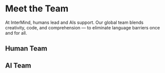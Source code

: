 # Meet the Team

At InterMind, humans lead and AIs support. Our global team blends creativity, code, and comprehension — to eliminate language barriers once and for all.

## Human Team

<TeamMembersGrid :members="[
  {
    name: 'Jilarganti',
    desc: 'Product, 🇦🇪',
    avatarLink: '/team/alex.jpg',
    links: [
      { icon: 'mdi:github', link: 'https://github.com/jilarganti' },
      { icon: 'mdi:linkedin', link: 'https://www.linkedin.com/in/aleksey-korolev/' }
    ]
  },
  {
    name: 'Windicted',
    desc: 'Engineering, 🇵🇹',
    avatarLink: 'https://secure.gravatar.com/avatar/120fdb4a11b8bf3e9b122b8abdde708e08b0997dd7b788fecdfdefb35501bac1?s=1600&d=identicon',
    links: [
      { icon: 'mdi:gitlab', link: 'https://gitlab.com/alexander.strikhalev' }
    ]
  },
  {
    name: 'Andre',
    desc: 'Engineering, 🇷🇺',
    avatarLink: 'https://gitlab.com/uploads/-/system/user/avatar/2413541/avatar.png?width=800',
    links: [
      // { icon: 'mdi:gitlab', link: 'https://gitlab.com/alexander.strikhalev' }
    ]
  },
  {
    name: 'Sfdev',
    desc: 'Engineering, 🇵🇹',
    avatarLink: 'https://secure.gravatar.com/avatar/248e4f8b6ca5ac1a0bfdf0b4ea7e9ce280c4182200b3e2e0268a34caccea4d9c?s=384&d=identicon',
    links: [
      { icon: 'mdi:gitlab', link: 'https://gitlab.com/sergei.fomin.sfdev' }
    ]
  },
  {
    name: 'DMA',
    desc: 'Engineering, 🌎',
    avatarLink: 'https://secure.gravatar.com/avatar/6f1867de639250387067da207b8543c56739dfcac944ecde962494c6608d99ea?s=1600&d=identicon',
    links: [
      { icon: 'mdi:gitlab', link: 'https://gitlab.com/petrov.dma' }
    ]
  },
  {
    name: '👽',
    desc: 'Engineering, 🌎',
    avatarLink: 'https://gitlab.com/uploads/-/system/user/avatar/27240326/avatar.png?width=800',
    links: [
      { icon: 'mdi:gitlab', link: 'https://gitlab.com/sergei.budko' }
    ]
  },
  {
    name: '👽',
    desc: 'Engineering, 🌎',
    avatarLink: 'https://secure.gravatar.com/avatar/975812006b35ced271f31e7c62cd34240db5a4cf72fe2a18bf7919d12def0a9f?s=1600&d=identicon',
    links: [
      { icon: 'mdi:gitlab', link: 'https://gitlab.com/vkorogodin' }
    ]
  },
  {
    name: '👽',
    desc: 'Engineering, 🌎',
    avatarLink: 'https://secure.gravatar.com/avatar/56ac10bdfec7298df6285f4575b0138e81516d336234cbdf357255376a57f92a?s=1600&d=identicon',
    links: [
      { icon: 'mdi:gitlab', link: 'https://gitlab.com/Komkovv' }
    ]
  },
]" />

## AI Team

<TeamMembersGrid :members="[
  {
    name: 'Claude',
    desc: 'Product/Engineering, 🇺🇸',
    avatarLink: '/team/ai.webp',
    links: [
      { icon: 'vscode-icons:file-type-claude', link: 'https://claude.ai/' }
    ]
  },
  {
    name: 'Gemini',
    desc: 'Product/Research, 🇺🇸',
    avatarLink: '/team/ai.webp',
    links: [
      { icon: 'material-icon-theme:gemini-ai', link: 'https://gemini.google.com/' }
    ]
  },
  {
    name: 'ChatGPT',
    desc: 'Research/Engineering, 🇺🇸',
    avatarLink: '/team/ai.webp',
    links: [
      { icon: 'streamline-logos:openai-logo', link: 'https://chatgpt.com/' }
    ]
  },
  {
    name: 'DeepSeek',
    desc: 'Engineering, 🇨🇳',
    avatarLink: '/team/ai.webp',
    links: [
      { icon: 'arcticons:deepseek', link: 'https://chat.deepseek.com/' }
    ]
  },
]" />
